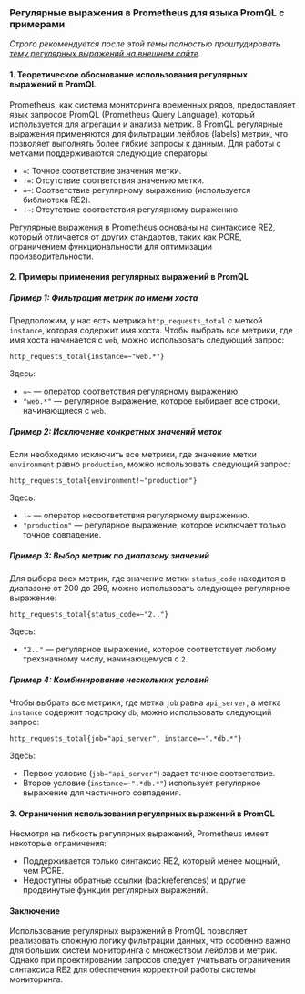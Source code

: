 ### Регулярные выражения в Prometheus для языка PromQL с примерами

_Строго рекомендуется после этой темы полностью проштудировать [тему регулярных выражений на внешнем сайте](https://habr.com/ru/articles/545150/ "Регулярные выражения (regexp) — основы.")._

#### 1. **Теоретическое обоснование использования регулярных выражений в PromQL**

Prometheus, как система мониторинга временных рядов, предоставляет язык запросов PromQL (Prometheus Query Language), который используется для агрегации и анализа метрик. В PromQL регулярные выражения применяются для фильтрации лейблов (labels) метрик, что позволяет выполнять более гибкие запросы к данным. Для работы с метками поддерживаются следующие операторы:

- `=`: Точное соответствие значения метки.
- `!=`: Отсутствие соответствия значению метки.
- `=~`: Соответствие регулярному выражению (используется библиотека RE2).
- `!~`: Отсутствие соответствия регулярному выражению.

Регулярные выражения в Prometheus основаны на синтаксисе RE2, который отличается от других стандартов, таких как PCRE, ограничением функциональности для оптимизации производительности.

#### 2. **Примеры применения регулярных выражений в PromQL**

##### Пример 1: Фильтрация метрик по имени хоста
Предположим, у нас есть метрика `http_requests_total` с меткой `instance`, которая содержит имя хоста. Чтобы выбрать все метрики, где имя хоста начинается с `web`, можно использовать следующий запрос:

```promql
http_requests_total{instance=~"web.*"}
```

Здесь:
- `=~` — оператор соответствия регулярному выражению.
- `"web.*"` — регулярное выражение, которое выбирает все строки, начинающиеся с `web`.

##### Пример 2: Исключение конкретных значений меток
Если необходимо исключить все метрики, где значение метки `environment` равно `production`, можно использовать следующий запрос:

```promql
http_requests_total{environment!~"production"}
```

Здесь:
- `!~` — оператор несоответствия регулярному выражению.
- `"production"` — регулярное выражение, которое исключает только точное совпадение.

##### Пример 3: Выбор метрик по диапазону значений
Для выбора всех метрик, где значение метки `status_code` находится в диапазоне от 200 до 299, можно использовать следующее регулярное выражение:

```promql
http_requests_total{status_code=~"2.."}
```

Здесь:
- `"2.."` — регулярное выражение, которое соответствует любому трехзначному числу, начинающемуся с `2`.

##### Пример 4: Комбинирование нескольких условий
Чтобы выбрать все метрики, где метка `job` равна `api_server`, а метка `instance` содержит подстроку `db`, можно использовать следующий запрос:

```promql
http_requests_total{job="api_server", instance=~".*db.*"}
```

Здесь:
- Первое условие (`job="api_server"`) задает точное соответствие.
- Второе условие (`instance=~".*db.*"`) использует регулярное выражение для частичного совпадения.

#### 3. **Ограничения использования регулярных выражений в PromQL**

Несмотря на гибкость регулярных выражений, Prometheus имеет некоторые ограничения:
- Поддерживается только синтаксис RE2, который менее мощный, чем PCRE.
- Недоступны обратные ссылки (backreferences) и другие продвинутые функции регулярных выражений.

#### Заключение

Использование регулярных выражений в PromQL позволяет реализовать сложную логику фильтрации данных, что особенно важно для больших систем мониторинга с множеством лейблов и метрик. Однако при проектировании запросов следует учитывать ограничения синтаксиса RE2 для обеспечения корректной работы системы мониторинга.
